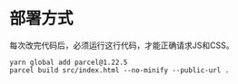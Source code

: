 # 部署方式

每次改完代码后，必须运行这行代码，才能正确请求JS和CSS。
```
yarn global add parcel@1.22.5
parcel build src/index.html --no-minify --public-url .
```
